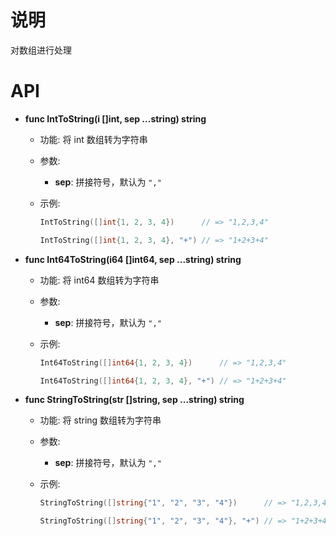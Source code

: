 # 说明

对数组进行处理

# API

- **func IntToString(i []int, sep ...string) string**

  - 功能: 将 int 数组转为字符串
  - 参数:
    - **sep**: 拼接符号，默认为 `","`
  - 示例:

    ```go
    IntToString([]int{1, 2, 3, 4})      // => "1,2,3,4"

    IntToString([]int{1, 2, 3, 4}, "+") // => "1+2+3+4"
    ```

- **func Int64ToString(i64 []int64, sep ...string) string**

  - 功能: 将 int64 数组转为字符串
  - 参数:
    - **sep**: 拼接符号，默认为 `","`
  - 示例:

    ```go
    Int64ToString([]int64{1, 2, 3, 4})      // => "1,2,3,4"

    Int64ToString([]int64{1, 2, 3, 4}, "+") // => "1+2+3+4"
    ```

- **func StringToString(str []string, sep ...string) string**

  - 功能: 将 string 数组转为字符串
  - 参数:
    - **sep**: 拼接符号，默认为 `","`
  - 示例:

    ```go
    StringToString([]string{"1", "2", "3", "4"})      // => "1,2,3,4"

    StringToString([]string{"1", "2", "3", "4"}, "+") // => "1+2+3+4"
    ```

